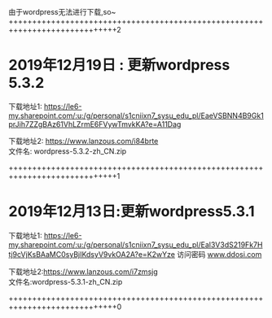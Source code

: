 由于wordpress无法进行下载,so~
+++++++++++++++++++++++++++++++++++++++++++++++++++++++++++++++++++++++++++++2
<h1>2019年12月19日 : 更新wordpress 5.3.2</h1>

下载地址1:
https://le6-my.sharepoint.com/:u:/g/personal/s1cniixn7_sysu_edu_pl/EaeVSBNN4B9Gk1prJih7ZZgBAz61VhLZrmE6FVywTmvkKA?e=A11Dag

下载地址2: https://www.lanzous.com/i84brte
<br />文件名: wordpress-5.3.2-zh_CN.zip

+++++++++++++++++++++++++++++++++++++++++++++++++++++++++++++++++++++++++++++1
<h1>2019年12月13日:更新wordpress5.3.1</h1>

下载地址1: 
https://le6-my.sharepoint.com/:u:/g/personal/s1cniixn7_sysu_edu_pl/Eal3V3dS219Fk7Htj9cVjKsBAaMC0syBjIKdsyV9vkOA2A?e=K2wYze
访问密码 www.ddosi.com

下载地址2:https://www.lanzous.com/i7zmsjg
<br />文件名:wordpress-5.3.1-zh_CN.zip

+++++++++++++++++++++++++++++++++++++++++++++++++++++++++++++++++++++++++++++0
